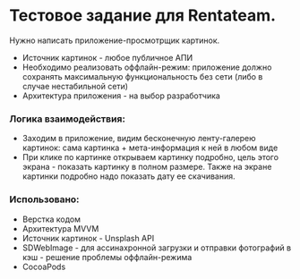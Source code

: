 # Тестовое задание для Rentateam. 

Нужно написать приложение-просмотрщик картинок.
- Источник картинок - любое публичное АПИ
- Необходимо реализовать оффлайн-режим: приложение должно сохранять максимальную функциональность без сети (либо в случае нестабильной сети)
- Архитектура приложения - на выбор разработчика

### Логика взаимодействия:  
- Заходим в приложение, видим бесконечную ленту-галерею картинок: сама картинка + мета-информация к ней в любом виде
- При клике по картинке открываем картинку подробно, цель этого экрана - показать картинку в полном размере. Также на экране картинки подробно надо показать дату ее скачивания.

### Использовано:
- Верстка кодом
- Архитектура MVVM
- Источник картинок - Unsplash API
- SDWebImage - для ассинахронной загрузки и отправки фотографий в кэш - решение проблемы оффлайн-режима
- CocoaPods
